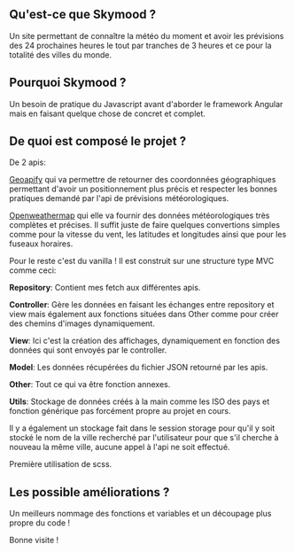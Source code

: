 ## Qu'est-ce que Skymood ?

Un site permettant de connaître la météo du moment et avoir les prévisions des 24 prochaines heures le tout par tranches de 3 heures et ce pour la totalité des villes du monde.

## Pourquoi Skymood ?

Un besoin de pratique du Javascript avant d'aborder le framework Angular mais en faisant quelque chose de concret et complet.

## De quoi est composé le projet ?

De 2 apis:

[Geoapify](https://www.geoapify.com/) qui va permettre de retourner des coordonnées géographiques permettant d'avoir un positionnement plus précis et respecter les bonnes pratiques demandé par l'api de prévisions météorologiques.

[Openweathermap](https://openweathermap.org/) qui elle va fournir des données météorologiques très complètes et précises.
Il suffit juste de faire quelques convertions simples comme pour la vitesse du vent, les latitudes et longitudes ainsi que pour les fuseaux horaires.

Pour le reste c'est du vanilla !
Il est construit sur une structure type MVC comme ceci:  

**Repository**: Contient mes fetch aux différentes apis.  

**Controller**: Gère les données en faisant les échanges entre repository et view mais également aux fonctions situées dans Other comme pour créer des chemins d'images dynamiquement.  

**View**: Ici c'est la création des affichages, dynamiquement en fonction des données qui sont envoyés par le controller.  

**Model**: Les données récupérées du fichier JSON retourné par les apis.  

**Other**: Tout ce qui va être fonction annexes.  

**Utils**: Stockage de données créés à la main comme les ISO des pays et fonction générique pas forcément propre au projet en cours.  

Il y a également un stockage fait dans le session storage pour qu'il y soit stocké le nom de la ville recherché par l'utilisateur pour que s'il cherche à nouveau la même ville, aucune appel à l'api ne soit effectué.


Première utilisation de scss.

## Les possible améliorations ?

Un meilleurs nommage des fonctions et variables et un découpage plus propre du code !

Bonne visite !
